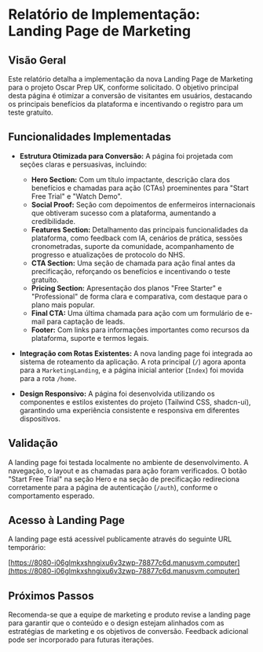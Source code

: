 # Relatório de Implementação: Landing Page de Marketing

## Visão Geral

Este relatório detalha a implementação da nova Landing Page de Marketing para o projeto Oscar Prep UK, conforme solicitado. O objetivo principal desta página é otimizar a conversão de visitantes em usuários, destacando os principais benefícios da plataforma e incentivando o registro para um teste gratuito.

## Funcionalidades Implementadas

- **Estrutura Otimizada para Conversão:** A página foi projetada com seções claras e persuasivas, incluindo:
    - **Hero Section:** Com um título impactante, descrição clara dos benefícios e chamadas para ação (CTAs) proeminentes para "Start Free Trial" e "Watch Demo".
    - **Social Proof:** Seção com depoimentos de enfermeiros internacionais que obtiveram sucesso com a plataforma, aumentando a credibilidade.
    - **Features Section:** Detalhamento das principais funcionalidades da plataforma, como feedback com IA, cenários de prática, sessões cronometradas, suporte da comunidade, acompanhamento de progresso e atualizações de protocolo do NHS.
    - **CTA Section:** Uma seção de chamada para ação final antes da precificação, reforçando os benefícios e incentivando o teste gratuito.
    - **Pricing Section:** Apresentação dos planos "Free Starter" e "Professional" de forma clara e comparativa, com destaque para o plano mais popular.
    - **Final CTA:** Uma última chamada para ação com um formulário de e-mail para captação de leads.
    - **Footer:** Com links para informações importantes como recursos da plataforma, suporte e termos legais.

- **Integração com Rotas Existentes:** A nova landing page foi integrada ao sistema de roteamento da aplicação. A rota principal (`/`) agora aponta para a `MarketingLanding`, e a página inicial anterior (`Index`) foi movida para a rota `/home`.

- **Design Responsivo:** A página foi desenvolvida utilizando os componentes e estilos existentes do projeto (Tailwind CSS, shadcn-ui), garantindo uma experiência consistente e responsiva em diferentes dispositivos.

## Validação

A landing page foi testada localmente no ambiente de desenvolvimento. A navegação, o layout e as chamadas para ação foram verificados. O botão "Start Free Trial" na seção Hero e na seção de precificação redireciona corretamente para a página de autenticação (`/auth`), conforme o comportamento esperado.

## Acesso à Landing Page

A landing page está acessível publicamente através do seguinte URL temporário:

[https://8080-i06glmkxshngixu6v3zwp-78877c6d.manusvm.computer](https://8080-i06glmkxshngixu6v3zwp-78877c6d.manusvm.computer)

## Próximos Passos

Recomenda-se que a equipe de marketing e produto revise a landing page para garantir que o conteúdo e o design estejam alinhados com as estratégias de marketing e os objetivos de conversão. Feedback adicional pode ser incorporado para futuras iterações.

